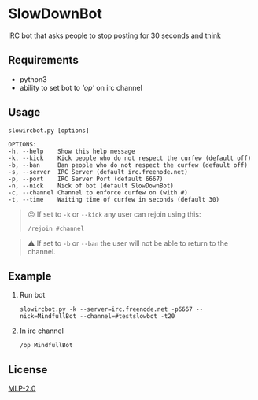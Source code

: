 # SlowDownBot
IRC bot that asks people to stop posting for 30 seconds and think

## Requirements

- python3
- ability to set bot to *'op'* on irc channel

## Usage

```
slowircbot.py [options]

OPTIONS:
-h, --help    Show this help message
-k, --kick    Kick people who do not respect the curfew (default off)
-b, --ban     Ban people who do not respect the curfew (default off)
-s, --server  IRC Server (default irc.freenode.net)
-p, --port    IRC Server Port (default 6667)
-n, --nick    Nick of bot (default SlowDownBot)
-c, --channel Channel to enforce curfew on (with #)
-t, --time    Waiting time of curfew in seconds (default 30)

```

> :pensive: If set to `-k` or `--kick` any user can rejoin using this:
>
> `/rejoin #channel`

> :warning: If set to `-b` or `--ban` the user will not be able to return to the channel.

## Example

1. Run bot

   `slowircbot.py -k --server=irc.freenode.net -p6667 --nick=MindfullBot --channel=#testslowbot -t20`

2. In irc channel

   `/op MindfullBot`

## License

[MLP-2.0](https://github.com/lil5/SlowDownBot/blob/master/LICENSE)
